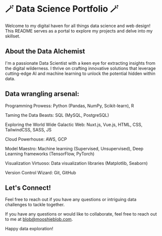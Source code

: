# 🪄 Data Science Portfolio 🪄
Welcome to my digital haven for all things data science and web design! This README serves as a portal to explore my projects and delve into my skillset.

## About the Data Alchemist
I'm a passionate Data Scientist with a keen eye for extracting insights from the digital wilderness. I thrive on crafting innovative solutions that leverage cutting-edge AI and machine learning to unlock the potential hidden within data.

## Data wrangling arsenal:
Programming Prowess: Python (Pandas, NumPy, Scikit-learn), R

Taming the Data Beasts: SQL (MySQL, PostgreSQL)

Exploring the World Wide Galactic Web: Nuxt.js, Vue.js, HTML, CSS, TailwindCSS, SASS, JS

Cloud Powerhouse: AWS, GCP

Model Maestro: Machine learning (Supervised, Unsupervised), Deep Learning frameworks (TensorFlow, PyTorch)

Visualization Virtuoso: Data visualization libraries (Matplotlib, Seaborn)

Version Control Wizard: Git, GitHub

## Let's Connect!
Feel free to reach out if you have any questions or intriguing data challenges to tackle together.

If you have any questions or would like to collaborate, feel free to reach out to me at [blob@mooshieblob.com](mailto:blob@mooshieblob.com).

Happy data exploration!
